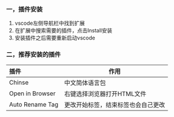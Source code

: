 ### 一，插件安装

1. vscode左侧导航栏中找到扩展
2. 在扩展中搜索需要的插件，点击Install安装
3. 安装插件之后需要重新启动vscode





### 二，推荐安装的插件

| 插件 | 作用 |
| :--- | - | 
| Chinse | 中文简体语言包 |
| Open in Browser | 右键选择浏览器打开HTML文件 | 
| Auto Rename Tag | 更改开始标签，结束标签也会自己更改 | 



